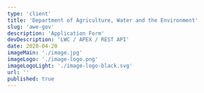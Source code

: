```yaml
---
type: 'client'
title: 'Department of Agriculture, Water and the Environment'
slug: 'awe-gov'
description: 'Application Form'
devDescription: 'LWC / APEX / REST API'
date: 2020-04-20
imageMain: './image.jpg'
imageLogo: './image-logo.png'
imageLogoLight: './image-logo-black.svg'
url: ''
published: true
---
```


